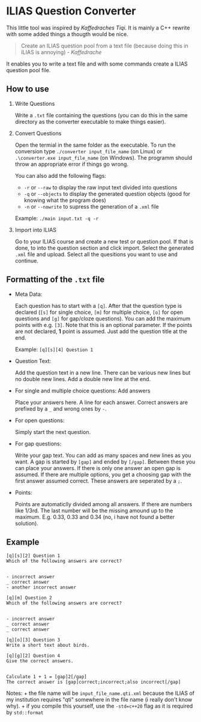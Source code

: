 # ILIAS Question Converter

This little tool was inspired by *Kaffedraches Tiqi*. It is mainly a C++ rewrite with some added things a thougth would be nice.

> Create an ILIAS question pool from a text file (because doing this in ILIAS is annoying) - *Kaffedrache*

It enables you to write a text file and with some commands create a ILIAS question pool file.

## How to use

1. Write Questions

	Write a `.txt` file containing the questions (you can do this in the same directory as the converter executable to make things easier).

2. Convert Questions
   
	Open the termial in the same folder as the executable. To run the conversion type `./converter input_file_name` (on Linux) or `.\converter.exe input_file_name` (on Windows). The programm should throw an appropriate error if things go wrong.

	You can also add the following flags:
	+ `-r` or `--raw` to display the raw input text divided into questions
	+ `-q` or `--objects` to display the generated question objects (good for knowing what the program does) 
	+ `-n` or `--nowrite` to supress the generation of a `.xml` file

	Example: `./main input.txt -q -r`

3. Import into ILIAS

	Go to your ILIAS course and create a new test or question pool. If that is done, to into the question section and click import. Select the generated `.xml` file and upload. Select all the quesitions you want to use and continue.

## Formatting of the `.txt` file

+ Meta Data:

	Each question has to start with a `[q]`. After that the question type is declared (`[s]` for single choice, `[m]` for multiple choice, `[o]` for open questions and `[g]` for gap/cloze questions). You can add the maximum points with e.g. `[3]`. Note that this is an optional parameter. If the points are not declared, **1** point is assumed. Just add the question title at the end.

	Example: `[q][s][4] Question 1`

+ Question Text:

	Add the question text in a new line. There can be various new lines but no double new lines. Add a double new line at the end.

+ For single and multiple choice questions: Add answers

	Place your answers here. A line for each answer. Correct answers are prefixed by a `_` and wrong ones by `-`.

+ For open questions:

	Simply start the next question.

+ For gap questions:

	Write your gap text. You can add as many spaces and new lines as you want. A gap is started by `[gap]` and ended by `[/gap]`. Between these you can place your answers. If there is only one answer an open gap is assumed. If there are multiple options, you get a choosing gap with the first answer assumed correct. These answers are seperated by a `;`.

+ Points:
	
	Points are automaticlly divided among all answers. If there are numbers like 1/3rd. The last number will be the missing amound up to the maximum. E.g. 0.33, 0.33 and 0.34 (no, i have not found a better solution).

## Example

```
[q][s][2] Question 1
Which of the following answers are correct?


- incorrect answer
_ correct answer
- another incorrect answer

[q][m] Question 2
Which of the following answers are correct?


- incorrect answer
_ correct answer
_ correct answer

[q][o][3] Question 3
Write a short text about birds.

[q][g][2] Question 4
Give the correct answers.


Calculate 1 + 1 = [gap]2[/gap]
The correct answer is [gap]correct;incorrect;also incorrect[/gap]
```

Notes: 
	+ the file name will be `input_file_name.qti.xml` because the ILIAS of my institution requires "qti" somewhere in the file name (i really don't know why).
	+ if you compile this yourself, use the  `-std=c++20` flag as it is required by `std::format`
